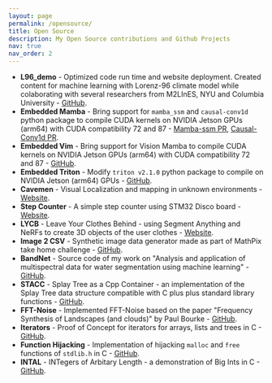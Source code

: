 ```yaml
---
layout: page
permalink: /opensource/
title: Open Source
description: My Open Source contributions and Github Projects
nav: true
nav_order: 2
---
```


<ul>
    <li>
        <b>L96_demo</b> - Optimized code run time and website deployment. Created content for machine learning with Lorenz-96 climate model while colaborating with several researchers from M2LInES, NYU and Columbia University - <a href='https://github.com/m2lines/L96_demo'>GitHub</a>.
    </li>
    <li>
        <b>Embedded Mamba</b> - Bring support for <code>mamba_ssm</code> and <code>causal-conv1d</code> python package to compile CUDA kernels on NVIDIA Jetson GPUs (arm64) with CUDA compatibility 72 and 87 - <a href='https://github.com/state-spaces/mamba/pull/262'>Mamba-ssm PR</a>, <a href='https://github.com/Dao-AILab/causal-conv1d/pull/20'>Causal-Conv1d PR</a>.
    </li>
    <li>
        <b>Embedded Vim</b> - 
        Bring support for Vision Mamba to compile CUDA kernels on NVIDIA Jetson GPUs (arm64) with CUDA compatibility 72 and 87 - <a href='https://github.com/IamShubhamGupto/Vim/tree/support/jetson-py38'>GitHub</a>.
    </li>
    <li>
        <b>Embedded Triton</b> -
        Modify <code>triton v2.1.0</code> python package to compile on NVIDIA Jetson (arm64) GPUs - <a href='https://github.com/IamShubhamGupto/triton/tree/v210-arm64'>GitHub</a>.
    </li>
    <li>
        <b>Cavemen</b> -
        Visual Localization and mapping in unknown environments - <a href='https://gabriel-bronfman.github.io/cavemen/'>Website</a>.
    </li>
    <li>
        <b>Step Counter</b> -
        A simple step counter using STM32 Disco board - <a href='https://synkathairo.github.io/embedded-gyrometer/'>Website</a>.
    </li>
    <li>
        <b>LYCB</b> -
        Leave Your Clothes Behind - using Segment Anything and NeRFs to create 3D objects of the user clothes - <a href='https://iamshubhamgupto.github.io/LYCB/'>Website</a>.
    </li>
    <li>
        <b>Image 2 CSV</b> -
        Synthetic image data generator made as part of MathPix take home challenge - <a href='https://github.com/IamShubhamGupto/I2CSV'>GitHub</a>.
    </li>
    <li>
        <b>BandNet</b> -
        Source code of my work on "Analysis and application of multispectral data for water segmentation using machine learning" - <a href='https://github.com/IamShubhamGupto/BandNet'>GitHub</a>.
    </li>
    <li>
        <b>STACC</b> -
        Splay Tree as a Cpp Container - an implementation of the Splay Tree data structure compatible with C plus plus standard library functions - <a href='https://github.com/IamShubhamGupto/Splay-Tree-as-a-Container'>GitHub</a>.
    </li>
    <li>
        <b>FFT-Noise</b> -
        Implemented FFT-Noise based on the paper "Frequency Synthesis of Landscapes (and clouds)" by Paul Bourke - <a href='https://github.com/IamShubhamGupto/FFT-Noise'>GitHub</a>.
    </li>
    <li>
        <b>Iterators</b> -
        Proof of Concept for iterators for arrays, lists and trees in C - <a href='https://github.com/IamShubhamGupto/Iterators-In-C'>GitHub</a>.
    </li>
    <li>
        <b>Function Hijacking</b> -
        Implementation of hijacking <code>malloc</code> and <code>free</code> functions of <code>stdlib.h</code> in C - <a href='https://github.com/IamShubhamGupto/Function-Hijacking'>GitHub</a>.
    </li>
    <li>
        <b>INTAL</b> -
        INTegers of Arbitary Length - a demonstration of Big Ints in C - <a href='https://github.com/IamShubhamGupto/INTAL'>GitHub</a>.
    </li>
</ul>


